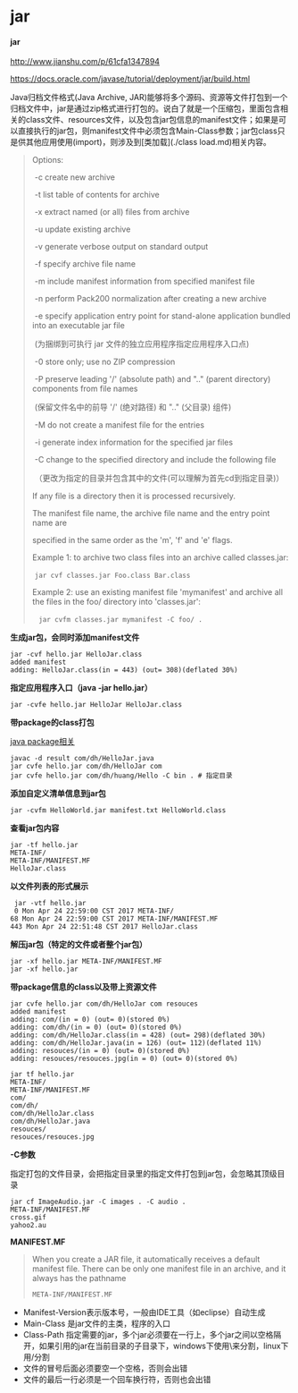 # jar

#### jar

http://www.jianshu.com/p/61cfa1347894

https://docs.oracle.com/javase/tutorial/deployment/jar/build.html

Java归档文件格式(Java Archive, JAR)能够将多个源码、资源等文件打包到一个归档文件中，jar是通过zip格式进行打包的。说白了就是一个压缩包，里面包含相关的class文件、resources文件，以及包含jar包信息的manifest文件；如果是可以直接执行的jar包，则manifest文件中必须包含Main-Class参数；jar包class只是供其他应用使用(import)，则涉及到[类加载](./class load.md)相关内容。

> Options:
>
> ​    -c  create new archive
>
> ​    -t  list table of contents for archive
>
> ​    -x  extract named (or all) files from archive
>
> ​    -u  update existing archive
>
> ​    -v  generate verbose output on standard output
>
> ​    -f  specify archive file name
>
> ​    -m  include manifest information from specified manifest file
>
> ​    -n  perform Pack200 normalization after creating a new archive
>
> ​    -e  specify application entry point for stand-alone application bundled into an executable jar file
>
> ​	(为捆绑到可执行 jar 文件的独立应用程序指定应用程序入口点)
>
> ​    -0  store only; use no ZIP compression
>
> ​    -P  preserve leading '/' (absolute path) and ".." (parent directory) components from file names
>
> ​	(保留文件名中的前导 '/' (绝对路径) 和 ".." (父目录) 组件)
>
> ​    -M  do not create a manifest file for the entries
>
> ​    -i  generate index information for the specified jar files
>
> ​    -C  change to the specified directory and include the following file
>
> ​	（更改为指定的目录并包含其中的文件(可以理解为首先cd到指定目录)）
>
> If any file is a directory then it is processed recursively.
>
> The manifest file name, the archive file name and the entry point name are
>
> specified in the same order as the 'm', 'f' and 'e' flags.
>
> Example 1: to archive two class files into an archive called classes.jar: 
>
> ​       `jar cvf classes.jar Foo.class Bar.class `
>
> Example 2: use an existing manifest file 'mymanifest' and archive all the files in the foo/ directory into 'classes.jar': 
>
> ​      ` jar cvfm classes.jar mymanifest -C foo/ .`

**生成jar包，会同时添加manifest文件**

```
jar -cvf hello.jar HelloJar.class
added manifest
adding: HelloJar.class(in = 443) (out= 308)(deflated 30%)
```

**指定应用程序入口（java -jar hello.jar）**

```
jar -cvfe hello.jar HelloJar HelloJar.class
```

**带package的class打包**

[java package相关](./类文件结构.md)

```
javac -d result com/dh/HelloJar.java
jar cvfe hello.jar com/dh/HelloJar com
jar cvfe hello.jar com/dh/huang/Hello -C bin . # 指定目录
```

**添加自定义清单信息到jar包**

```
jar -cvfm HelloWorld.jar manifest.txt HelloWorld.class 
```

**查看jar包内容**

```
jar -tf hello.jar
META-INF/
META-INF/MANIFEST.MF
HelloJar.class
```

**以文件列表的形式展示**

     jar -vtf hello.jar 
     0 Mon Apr 24 22:59:00 CST 2017 META-INF/
    68 Mon Apr 24 22:59:00 CST 2017 META-INF/MANIFEST.MF
    443 Mon Apr 24 22:51:48 CST 2017 HelloJar.class
**解压jar包（特定的文件或者整个jar包）**

```
jar -xf hello.jar META-INF/MANIFEST.MF 
jar -xf hello.jar 
```

**带package信息的class以及带上资源文件**

```
jar cvfe hello.jar com/dh/HelloJar com resouces 
added manifest
adding: com/(in = 0) (out= 0)(stored 0%)
adding: com/dh/(in = 0) (out= 0)(stored 0%)
adding: com/dh/HelloJar.class(in = 428) (out= 298)(deflated 30%)
adding: com/dh/HelloJar.java(in = 126) (out= 112)(deflated 11%)
adding: resouces/(in = 0) (out= 0)(stored 0%)
adding: resouces/resouces.jpg(in = 0) (out= 0)(stored 0%)

jar tf hello.jar                               
META-INF/
META-INF/MANIFEST.MF
com/
com/dh/
com/dh/HelloJar.class
com/dh/HelloJar.java
resouces/
resouces/resouces.jpg
```

**-C参数**

指定打包的文件目录，会把指定目录里的指定文件打包到jar包，会忽略其顶级目录

```
jar cf ImageAudio.jar -C images . -C audio .
META-INF/MANIFEST.MF
cross.gif
yahoo2.au
```

**MANIFEST.MF**

> When you create a JAR file, it automatically receives a default manifest file. There can be only one manifest file in an archive, and it always has the pathname
>
> ```
> META-INF/MANIFEST.MF
> ```

- Manifest-Version表示版本号，一般由IDE工具（如eclipse）自动生成
- Main-Class 是jar文件的主类，程序的入口
- Class-Path 指定需要的jar，多个jar必须要在一行上，多个jar之间以空格隔开，如果引用的jar在当前目录的子目录下，windows下使用\来分割，linux下用/分割
- 文件的冒号后面必须要空一个空格，否则会出错
- 文件的最后一行必须是一个回车换行符，否则也会出错
